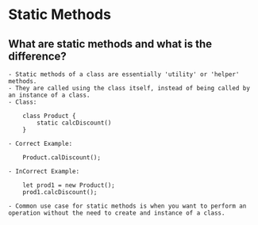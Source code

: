 # Static Methods

## What are static methods and what is the difference?

    - Static methods of a class are essentially 'utility' or 'helper' methods.
    - They are called using the class itself, instead of being called by an instance of a class.
    - Class:

        class Product {
            static calcDiscount()
        }

    - Correct Example:

        Product.calDiscount();

    - InCorrect Example:

        let prod1 = new Product();
        prod1.calcDiscount();
    
    - Common use case for static methods is when you want to perform an operation without the need to create and instance of a class.
    